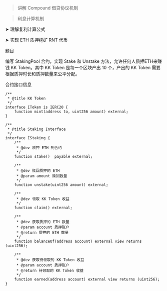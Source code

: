 > 讲解  Compound 借贷协议机制

> 利息计算机制

➤ 理解复利计算公式

➤ 实现 ETH 质押挖矿 RNT 代币


题目

编写 StakingPool 合约，实现 Stake 和 Unstake 方法，允许任何人质押ETH来赚钱 KK Token。其中 KK Token 是每一个区块产出 10 个，产出的 KK Token 需要根据质押时长和质押数量来公平分配。

合约接口信息

```solidity
/**
 * @title KK Token 
 */
interface IToken is IERC20 {
    function mint(address to, uint256 amount) external;
}

/**
 * @title Staking Interface
 */
interface IStaking {
    /**
     * @dev 质押 ETH 到合约
     */
    function stake()  payable external;

    /**
     * @dev 赎回质押的 ETH
     * @param amount 赎回数量
     */
    function unstake(uint256 amount) external; 

    /**
     * @dev 领取 KK Token 收益
     */
    function claim() external;

    /**
     * @dev 获取质押的 ETH 数量
     * @param account 质押账户
     * @return 质押的 ETH 数量
     */
    function balanceOf(address account) external view returns (uint256);

    /**
     * @dev 获取待领取的 KK Token 收益
     * @param account 质押账户
     * @return 待领取的 KK Token 收益
     */
    function earned(address account) external view returns (uint256);
}
```

